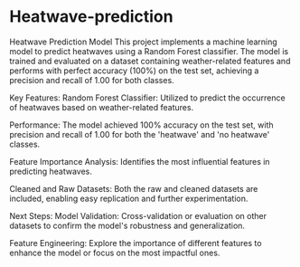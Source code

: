# Heatwave-prediction

Heatwave Prediction Model
This project implements a machine learning model to predict heatwaves using a Random Forest classifier. The model is trained and evaluated on a dataset containing weather-related features and performs with perfect accuracy (100%) on the test set, achieving a precision and recall of 1.00 for both classes.

Key Features:
Random Forest Classifier: Utilized to predict the occurrence of heatwaves based on weather-related features.

Performance: The model achieved 100% accuracy on the test set, with precision and recall of 1.00 for both the 'heatwave' and 'no heatwave' classes.

Feature Importance Analysis: Identifies the most influential features in predicting heatwaves.

Cleaned and Raw Datasets: Both the raw and cleaned datasets are included, enabling easy replication and further experimentation.

Next Steps:
Model Validation: Cross-validation or evaluation on other datasets to confirm the model's robustness and generalization.

Feature Engineering: Explore the importance of different features to enhance the model or focus on the most impactful ones.
